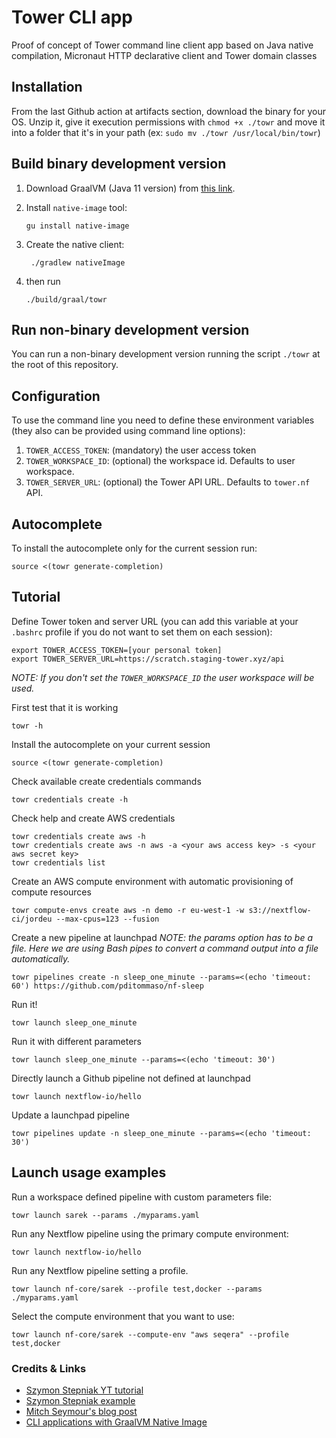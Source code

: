 # Tower CLI app

Proof of concept of Tower command line client app based on Java native compilation, 
Micronaut HTTP declarative client and Tower domain classes  

## Installation

From the last Github action at artifacts section, download the binary for your OS. Unzip it, give it execution permissions
with `chmod +x ./towr` and move it into a folder that it's in your path (ex: `sudo mv ./towr /usr/local/bin/towr`)

## Build binary development version 

1. Download GraalVM (Java 11 version) from [this link](https://github.com/graalvm/graalvm-ce-builds/releases/tag/vm-20.2.0). 

2. Install `native-image` tool:

    ```
    gu install native-image
    ``` 

3. Create the native client: 

    ```
     ./gradlew nativeImage
    ```

4. then run 

    ```
    ./build/graal/towr
    ```
  
## Run non-binary development version

You can run a non-binary development version running the script `./towr` at the root of this repository.


## Configuration

To use the command line you need to define these environment variables (they also can be provided using command line options):

 1. `TOWER_ACCESS_TOKEN`: (mandatory) the user access token 
 2. `TOWER_WORKSPACE_ID`: (optional) the workspace id. Defaults to user workspace.
 3. `TOWER_SERVER_URL`: (optional) the Tower API URL. Defaults to `tower.nf` API. 

## Autocomplete

To install the autocomplete only for the current session run:
```
source <(towr generate-completion) 
```

## Tutorial

Define Tower token and server URL (you can add this variable at your `.bashrc` profile if you do not want to
set them on each session):
```
export TOWER_ACCESS_TOKEN=[your personal token]
export TOWER_SERVER_URL=https://scratch.staging-tower.xyz/api 
```
_NOTE: If you don't set the `TOWER_WORKSPACE_ID` the user workspace will be used._

First test that it is working
```
towr -h
```

Install the autocomplete on your current session
```
source <(towr generate-completion)
```

Check available create credentials commands
```
towr credentials create -h
```

Check help and create AWS credentials
```
towr credentials create aws -h
towr credentials create aws -n aws -a <your aws access key> -s <your aws secret key> 
towr credentials list
```

Create an AWS compute environment with automatic provisioning of compute resources
```
towr compute-envs create aws -n demo -r eu-west-1 -w s3://nextflow-ci/jordeu --max-cpus=123 --fusion
```

Create a new pipeline at launchpad
_NOTE: the params option has to be a file. Here we are using Bash pipes to convert a command output into a file automatically._
```
towr pipelines create -n sleep_one_minute --params=<(echo 'timeout: 60') https://github.com/pditommaso/nf-sleep
```

Run it!
```
towr launch sleep_one_minute
```

Run it with different parameters
```
towr launch sleep_one_minute --params=<(echo 'timeout: 30')
```

Directly launch a Github pipeline not defined at launchpad
```
towr launch nextflow-io/hello
```

Update a launchpad pipeline
```
towr pipelines update -n sleep_one_minute --params=<(echo 'timeout: 30')
```

## Launch usage examples

Run a workspace defined pipeline with custom parameters file:
```
towr launch sarek --params ./myparams.yaml
```

Run any Nextflow pipeline using the primary compute environment:
```
towr launch nextflow-io/hello 
```

Run any Nextflow pipeline setting a profile.
```
towr launch nf-core/sarek --profile test,docker --params ./myparams.yaml
```

Select the compute environment that you want to use:
```
towr launch nf-core/sarek --compute-env "aws seqera" --profile test,docker
```


### Credits & Links 

* [Szymon Stepniak YT tutorial](https://www.youtube.com/watch?v=RPdugI8eZgo)
* [Szymon Stepniak example](https://github.com/wololock/gttp)
* [Mitch Seymour's blog post](https://medium.com/@mitch.seymour/building-native-java-clis-with-graalvm-picocli-and-gradle-2e8a8388d70d)
* [CLI applications with GraalVM Native Image](https://medium.com/graalvm/cli-applications-with-graalvm-native-image-d629a40aa0be)
